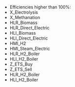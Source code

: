  - Efficiencies higher than 100%:
  - X\_Electrolysis
  - X\_Methanation
  - HLR\_Biomass 
  - HLR\_Direct\_Electric 
  - HLI\_Biomass
  - HLI\_Direct\_Electric
  - HMI\_H2
  - HMI\_Steam\_Electric
  - HLR\_H2\_Boiler
  - HLI\_H2\_Boiler
  - Z\_ETS\_Buy
  - Z\_ETS\_Sell
  - HLR\_H2\_Boiler
  - HLI\_H2\_Boiler
